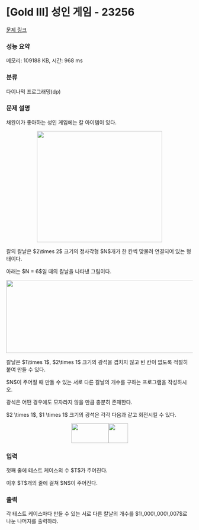 # [Gold III] 성인 게임 - 23256 

[문제 링크](https://www.acmicpc.net/problem/23256) 

### 성능 요약

메모리: 109188 KB, 시간: 968 ms

### 분류

다이나믹 프로그래밍(dp)

### 문제 설명

<p>채완이가 좋아하는 성인 게임에는 칼 아이템이 있다.</p>

<p style="text-align: center;"><img alt="" src="" style="width: 338px; height: 300px;"></p>

<p>칼의 칼날은 $2\times 2$ 크기의 정사각형 $N$개가 한 칸씩 맞물려 연결되어 있는 형태이다.</p>

<p>아래는 $N = 6$일 때의 칼날을 나타낸 그림이다.</p>

<p style="text-align: center;"><img alt="" src="" style="height: 197px; width: 600px;"></p>

<p>칼날은 $1\times 1$, $2\times 1$ 크기의 광석을 겹치지 않고 빈 칸이 없도록 적절히 붙여 만들 수 있다.</p>

<p>$N$이 주어질 때 만들 수 있는 서로 다른 칼날의 개수를 구하는 프로그램을 작성하시오.</p>

<p>광석은 어떤 경우에도 모자라지 않을 만큼 충분히 존재한다.</p>

<p>$2 \times 1$, $1 \times 1$ 크기의 광석은 각각 다음과 같고 회전시킬 수 있다.</p>

<p style="text-align: center;"><img alt="" src="" style="height: 53px; width: 100px;"><img alt="" src="" style="height: 53px; width: 53px;"></p>

### 입력 

 <p>첫째 줄에 테스트 케이스의 수 $T$가 주어진다.</p>

<p>이후 $T$개의 줄에 걸쳐 $N$이 주어진다.</p>

### 출력 

 <p>각 테스트 케이스마다 만들 수 있는 서로 다른 칼날의 개수를 $1\,000\,000\,007$로 나눈 나머지를 출력하라.</p>

